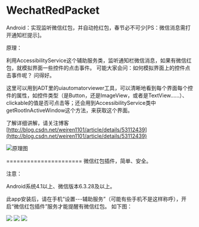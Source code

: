 # WechatRedPacket
Android：实现监听微信红包，并自动抢红包，春节必不可少[PS：微信消息需打开通知栏提示]。

原理：

利用AccessibilityService这个辅助服务类，监听通知栏微信消息，如果有微信红包，就模拟界面一些控件的点击事件。
可能大家会问：如何模拟界面上的控件点击事件呢？
问得好。

这里可以用到ADT里的uiautomatorviewer工具，可以清晰地看到每个界面每个控件的属性，如控件类型（是Button，还是ImageView，或者是TextView……）、
clickable的值是否可点击等；还会用到AccessibilityService类中getRootInActiveWindow这个方法，来获取这个界面。

了解详细讲解，请关注博客[http://blog.csdn.net/weiren1101/article/details/53112439](http://blog.csdn.net/weiren1101/article/details/53112439)

![原理图](https://github.com/Ericsongyl/WechatRedPacket/blob/master/pic/wrp1.png)

======================
微信红包插件，简单、安全。

注意：

Android系统4.1以上、微信版本6.3.28及以上。

此app安装后，请在手机“设置---辅助服务”（可能有些手机不是这样称呼），开启“微信红包插件”服务才能提醒有微信红包。
如下图：

![](https://github.com/Ericsongyl/WechatRedPacket/blob/master/pic/wrp2.png)
![](https://github.com/Ericsongyl/WechatRedPacket/blob/master/pic/wrp3.png)
![](https://github.com/Ericsongyl/WechatRedPacket/blob/master/pic/wrp4.png)
